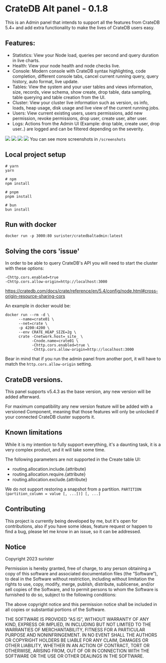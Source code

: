 # CrateDB Alt panel - 0.1.8

This is an Admin panel that intends to support all the features from CrateDB 5.4+ and add extra
functionality to make the lives of CrateDB users easy.

## Features:

- Statistics: View your Node load, queries per second and query duration in live charts.
- Health: View your node health and node checks live.
- Console: Modern console with CrateDB syntax highlighting, code completion, different console tabs,
  cancel current running query, query history, auto format, live update.
- Tables: View the system and your user tables and views information, size, records, view schema,
  show create, drop table, data sampling, table querying and table creation from the UI.
- Cluster: View your cluster live information such as version, os info, loads, heap usage, disk
  usage and live view of the current running jobs.
- Users: View current existing users, users permissions, add new permission, revoke permissions,
  drop user, create user, alter user.
- Logs: Actions from the Admin UI (Example: drop table, create user, drop user..) are logged and can
  be filtered depending on the severity.

![](https://raw.githubusercontent.com/surister/crate-admin-alt/master/screenshots/overview.png)
![](https://raw.githubusercontent.com/surister/crate-admin-alt/master/screenshots/console.png)
![](https://raw.githubusercontent.com/surister/crate-admin-alt/master/screenshots/tables.png)
![](https://raw.githubusercontent.com/surister/crate-admin-alt/master/screenshots/cluster.png)
You can see more screenshots in `/screenshots`

## Local project setup

```
# yarn
yarn

# npm
npm install

# pnpm
pnpm install

# bun
bun install
```

## Run with docker

```shell
docker run -p 3000:80 surister/cratedbaltadmin:latest
```

## Solving the cors 'issue'

In order to be able to query CrateDB's API you will need to start the cluster with these options:

```
-Chttp.cors.enabled=true
-Chttp.cors.allow-origin=http://localhost:3000
```

https://cratedb.com/docs/crate/reference/en/5.4/config/node.html#cross-origin-resource-sharing-cors

An example in docker would be:

```shell
docker run --rm -d \
      --name=crate01 \
      --net=crate \
      -p 4200:4200 \
      --env CRATE_HEAP_SIZE=2g \
      crate -Cnetwork.host=_site_ \
            -Cnode.name=crate01 \
            -Chttp.cors.enabled=true \
            -Chttp.cors.allow-origin=http://localhost:3000
```

Bear in mind that if you run the admin panel from another port, it will have to match
the `http.cors.allow-origin` setting.

## CrateDB versions.

This panel supports v5.4.3 as the base version, any new version will be added afterward.

For maximum compatibility any new version feature will be added with a versioned Component, meaning
that those features will only be unlocked if your connected CrateDB cluster supports it.


## Known limitations

While it is my intention to fully support everything, it's a daunting task, it is a very complex
product, and it will take some time.

The following parameters are not supported in the Create table UI:

- routing.allocation.include.{attribute}
- routing.allocation.require.{attribute}
- routing.allocation.exclude.{attribute}

We do not support restoring a snapshot from a partition.
`PARTITION (partition_column = value [, ...])] [, ...]`

## Contributing

This project is currently being developed by me, but it's open for contributions, also if you
have some ideas, feature request or happen to find a bug, please let me know in an issue, so it can be addressed.

## Notice

Copyright 2023 surister

Permission is hereby granted, free of charge, to any person obtaining a copy of this software and
associated documentation files (the “Software”), to deal in the Software without restriction,
including without limitation the rights to use, copy, modify, merge, publish, distribute,
sublicense, and/or sell copies of the Software, and to permit persons to whom the Software is
furnished to do so, subject to the following conditions:

The above copyright notice and this permission notice shall be included in all copies or substantial
portions of the Software.

THE SOFTWARE IS PROVIDED “AS IS”, WITHOUT WARRANTY OF ANY KIND, EXPRESS OR IMPLIED, IN INCLUDING BUT
NOT LIMITED TO THE WARRANTIES OF MERCHANTABILITY, FITNESS FOR A PARTICULAR PURPOSE AND
NONINFRINGEMENT. IN NO EVENT SHALL THE AUTHORS OR COPYRIGHT HOLDERS BE LIABLE FOR ANY CLAIM, DAMAGES
OR OTHER LIABILITY, WHETHER IN AN ACTION OF CONTRACT, TORT OR OTHERWISE, ARISING FROM, OUT OF OR IN
CONNECTION WITH THE SOFTWARE OR THE USE OR OTHER DEALINGS IN THE SOFTWARE.
